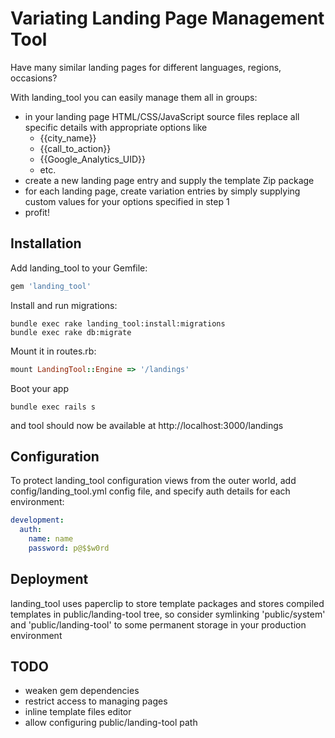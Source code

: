 # Variating Landing Page Management Tool

Have many similar landing pages for different languages, regions, occasions?

With landing_tool you can easily manage them all in groups:

* in your landing page HTML/CSS/JavaScript source files replace all specific details with appropriate options like
  * {{city_name}}
  * {{call_to_action}}
  * {{Google_Analytics_UID}}
  * etc.
* create a new landing page entry and supply the template Zip package
* for each landing page, create variation entries by simply supplying custom values for your options specified in step 1
* profit!

## Installation

Add landing_tool to your Gemfile:

```ruby
gem 'landing_tool'
```

Install and run migrations:

```console
bundle exec rake landing_tool:install:migrations
bundle exec rake db:migrate
```

Mount it in routes.rb:

```ruby
mount LandingTool::Engine => '/landings'
```

Boot your app

 ```console
 bundle exec rails s
 ```

and tool should now be available at http://localhost:3000/landings

## Configuration

To protect landing_tool configuration views from the outer world, add config/landing_tool.yml config file,
and specify auth details for each environment:

```yaml
development:
  auth:
    name: name
    password: p@$$w0rd
```

## Deployment

landing_tool uses paperclip to store template packages and stores compiled templates in public/landing-tool tree, so consider symlinking 'public/system' and 'public/landing-tool' to some permanent storage in your production environment

## TODO

* weaken gem dependencies
* restrict access to managing pages
* inline template files editor
* allow configuring public/landing-tool path